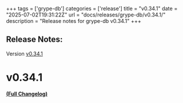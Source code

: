 +++
tags = ['grype-db']
categories = ['release']
title = "v0.34.1"
date = "2025-07-02T19:31:22Z"
url = "docs/releases/grype-db/v0.34.1/"
description = "Release notes for grype-db v0.34.1"
+++

## Release Notes:
Version [v0.34.1](https://github.com/anchore/grype-db/releases/tag/v0.34.1)

# v0.34.1

**[(Full Changelog)](https://github.com/anchore/grype-db/compare/v0.34.0...v0.34.1)**
